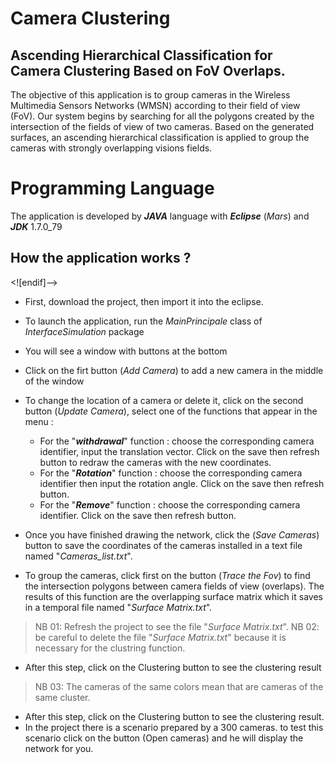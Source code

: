 # Camera Clustering
## Ascending Hierarchical Classification for Camera Clustering Based on FoV Overlaps.

The objective of this application is to group cameras in the Wireless Multimedia Sensors Networks (WMSN) according to their field of view (FoV). Our system begins by searching for all the polygons created by the intersection of the fields of view of two cameras. Based on the generated surfaces, an ascending hierarchical classification is applied to group the cameras with strongly overlapping visions fields.

# Programming Language

The application is developed by ***JAVA*** language with ***Eclipse*** (*Mars*) and ***JDK*** 1.7.0_79

## How the application works ?
<![endif]-->

- First, download the project, then import it into the eclipse.
- To launch the application, run the *MainPrincipale* class of *InterfaceSimulation* package

- You will see a window with buttons at the bottom

- Click on the firt button (*Add Camera*) to add a new camera in the middle of the window

- To change the location of a camera or delete it, click on the second button (*Update Camera*), select one of the functions that appear in the menu :

	- For the "***withdrawal***" function : choose the corresponding camera identifier, input the translation vector. Click on the save then refresh button to redraw the cameras with the new coordinates.
	- For the "***Rotation***" function : choose the corresponding camera identifier then input the rotation angle. Click on the save then refresh button.
	- For the "***Remove***" function : choose the corresponding camera identifier. Click on the save then refresh button.
- Once you have finished drawing the network, click the (*Save Cameras*) button to save the coordinates of the cameras installed in a text file named "*Cameras_list.txt*".
- To group the cameras, click first on the button (*Trace the Fov*) to find the intersection polygons between camera fields of view (overlaps). The results of this function are the overlapping surface matrix which it saves in a temporal file named "*Surface Matrix.txt*".
> NB 01: Refresh the project to see the file "*Surface Matrix.txt*".
> NB 02: be careful to delete the file "*Surface Matrix.txt*" because it is necessary for the clustring function.
-  After this step, click on the Clustering button to see the clustering result

> NB 03: The cameras of the same colors mean that are cameras of the same cluster.
-  After this step, click on the Clustering button to see the clustering result.
- In the project there is a scenario prepared by a 300 cameras. to test this scenario click on the button (Open cameras) and he will display the network for you.
